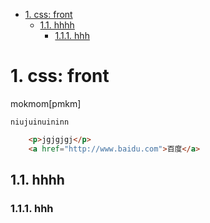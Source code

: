 <!-- TOC -->

- [1. css: front](#1-css-front)
    - [1.1. hhhh](#11-hhhh)
        - [1.1.1. hhh](#111-hhh)

<!-- /TOC -->
# 1. css: front 


mokmom[pmkm]
    
    niujuinuininn

```html
    <p>jgjgjgj</p>
    <a href="http://www.baidu.com">百度</a>
```
## 1.1. hhhh
### 1.1.1. hhh
